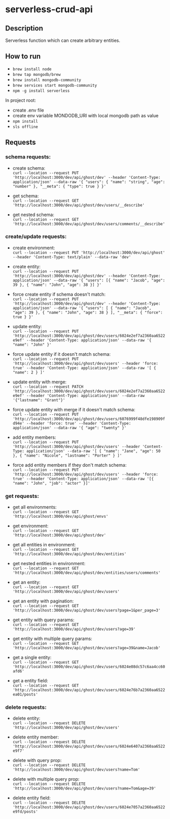 # serverless-crud-api

## Description

Serverless function which can create arbitrary entities.

## How to run

- `brew install node`
- `brew tap mongodb/brew`
- `brew install mongodb-community`
- `brew services start mongodb-community`
- `npm -g install serverless`


In project root:

- create .env file
- create env variable MONDODB_URI with local mongodb path as value
- `npm install`
- `sls offline`

## Requests

### schema requests:

- create schema:  
`curl --location --request PUT 'http://localhost:3000/dev/api/ghost/dev' --header 'Content-Type: application/json' --data-raw '{
  "users": {
    "name": "string",
    "age": "number"
  },
  "__meta": {
      "type": true
  }
}'`

- get schema:  
`curl --location --request GET 'http://localhost:3000/dev/api/ghost/dev/users/__describe'`

- get nested schema:  
`curl --location --request GET 'http://localhost:3000/dev/api/ghost/dev/users/comments/__describe'`



### create/update requests:

- create environment:  
`curl --location --request PUT 'http://localhost:3000/dev/api/ghost' --header 'Content-Type: text/plain' --data-raw 'dev'`

- create entity:  
`curl --location --request PUT 'http://localhost:3000/dev/api/ghost/dev' --header 'Content-Type: application/json' --data-raw '{
    "users": [{
      "name": "Jacob",
      "age": 39
  }, {
      "name": "John",
      "age": 38
  }]
}'`

- force create entity if schema doesn't match:  
``curl --location --request PUT 'http://localhost:3000/dev/api/ghost/dev' --header 'Content-Type: application/json' --data-raw '{
    "users": [
        {
            "name": "Jacob",
            "age": 39
        },
        {
            "name": "John",
            "age": 38
        }
    ],
    "__meta": {
        "force": true
    }
}'``

- update entity:  
`curl --location --request PUT 'http://localhost:3000/dev/api/ghost/dev/users/6024e2ef7a2360aa6522e9ef' --header 'Content-Type: application/json' --data-raw '{ "name": "John" }'`

- force update entity if it doesn't match schema:  
`curl --location --request PUT 'http://localhost:3000/dev/api/ghost/dev/users' --header 'force: true' --header 'Content-Type: application/json' --data-raw '[
    {
        "name": 2
    }
]'`

- update entity with merge:  
`curl --location --request PATCH 'http://localhost:3000/dev/api/ghost/dev/users/6024e2ef7a2360aa6522e9ef' --header 'Content-Type: application/json' --data-raw '{"lastname": "Grant"}'`

- force update entity with merge if it doesn't match schema:  
`curl --location --request PUT 'http://localhost:3000/dev/api/ghost/dev/users/6076999f48dfe198909fd94e' --header 'force: true' --header 'Content-Type: application/json' --data-raw '{
    "age": "twenty"
}'`

- add entity members:  
`curl --location --request PUT 'http://localhost:3000/dev/api/ghost/dev/users' --header 'Content-Type: application/json' --data-raw '[
    {
        "name": "Jane",
        "age": 50
    },
    {
        "name": "Nicole",
        "lastname": "Porter"
    }
]'`

- force add entity members if they don't match schema:  
`curl --location --request PUT 'http://localhost:3000/dev/api/ghost/dev/users' --header 'force: true' --header 'Content-Type: application/json' --data-raw '[{
    "name": "John",
    "job": "actor"
}]'`


### get requests:

- get all environments:  
`curl --location --request GET 'http://localhost:3000/dev/api/ghost/envs'`

- get environment:  
`curl --location --request GET 'http://localhost:3000/dev/api/ghost/dev'`

- get all entities in environment:  
`curl --location --request GET 'http://localhost:3000/dev/api/ghost/dev/entities'`

- get nested entities in environment:  
`curl --location --request GET 'http://localhost:3000/dev/api/ghost/dev/entities/users/comments'`

- get an entity:  
`curl --location --request GET 'http://localhost:3000/dev/api/ghost/dev/users'`

- get an entity with pagination:  
`curl --location --request GET 'http://localhost:3000/dev/api/ghost/dev/users?page=1&per_page=3'`

- get entity with query params:  
`curl --location --request GET 'http://localhost:3000/dev/api/ghost/dev/users?age=39'`

- get entity with multiple query params:  
`curl --location --request GET 'http://localhost:3000/dev/api/ghost/dev/users?age=39&name=Jacob'`

- get a single entity:  
`curl --location --request GET 'http://localhost:3000/dev/api/ghost/dev/users/6024e08dc57c6aa4cc60afd6'`

- get a entity field:  
`curl --location --request GET 'http://localhost:3000/dev/api/ghost/dev/users/6024e76b7a2360aa6522ea01/posts'`


### delete requests:

- delete entity:  
`curl --location --request DELETE 'http://localhost:3000/dev/api/ghost/dev/users'`

- delete entity member:  
`curl --location --request DELETE 'http://localhost:3000/dev/api/ghost/dev/users/6024e6407a2360aa6522e9f7'`

- delete with query prop:  
`curl --location --request DELETE 'http://localhost:3000/dev/api/ghost/dev/users?name=Tom'`

- delete with multiple query prop:  
`curl --location --request DELETE 'http://localhost:3000/dev/api/ghost/dev/users?name=Tom&age=39'`

- delete entity field:  
`curl --location --request DELETE 'http://localhost:3000/dev/api/ghost/dev/users/6024e7057a2360aa6522e9fd/posts'`
